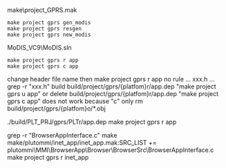 make\project_GPRS.mak

```
make project gprs gen_modis
make project gprs resgen
make project gprs new_modis
```

MoDIS_VC9\MoDIS.sln

```
make project gprs r app
make project gprs c app
```

change header file name then
make project gprs r app
no rule ... xxx.h ...
grep -r "xxx.h" build
build/project/gprs/{platfom}r/app.dep
"make project gprs u app" or delete build/project/gprs/{platfom}r/app.dep
"make project gprs c app" does not work
because "c" only rm build/project/gprs/{platfom}o/*.obj

./build/PLT_PRJ/gprs/PLTr/app.dep
make project gprs r app

grep -r "BrowserAppInterface.c" make
make/plutommi/inet_app/inet_app.mak:SRC_LIST += plutommi\MMI\BrowserApp\Browser\BrowserSrc\BrowserAppInterface.c
make project gprs r inet_app
